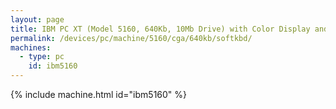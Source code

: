 ```yaml
---
layout: page
title: IBM PC XT (Model 5160, 640Kb, 10Mb Drive) with Color Display and Soft Keyboard
permalink: /devices/pc/machine/5160/cga/640kb/softkbd/
machines:
  - type: pc
    id: ibm5160
---
```


{% include machine.html id="ibm5160" %}
